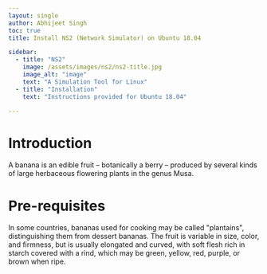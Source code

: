 ```yaml
---
layout: single
author: Abhijeet Singh
toc: true
title: Install NS2 (Network Simulator) on Ubuntu 18.04

sidebar:
  - title: "NS2"
    image: /assets/images/ns2/ns2-title.jpg
    image_alt: "image"
    text: "A Simulation Tool for Linux"
  - title: "Installation"
    text: "Instructions provided for Ubuntu 18.04"

---
```

<!-- Add post written in markdown below -->
# Introduction
A banana is an edible fruit – botanically a berry – produced by several kinds
of large herbaceous flowering plants in the genus Musa.

# Pre-requisites
In some countries, bananas used for cooking may be called "plantains",
distinguishing them from dessert bananas. The fruit is variable in size, color,
and firmness, but is usually elongated and curved, with soft flesh rich in
starch covered with a rind, which may be green, yellow, red, purple, or brown
when ripe.